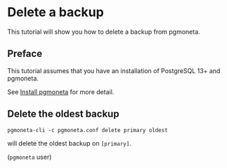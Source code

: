 # Delete a backup

This tutorial will show you how to delete a backup from pgmoneta.

## Preface

This tutorial assumes that you have an installation of PostgreSQL 13+ and pgmoneta.

See [Install pgmoneta](https://github.com/pgmoneta/pgmoneta/blob/main/doc/tutorial/01_install.md)
for more detail.

## Delete the oldest backup

```
pgmoneta-cli -c pgmoneta.conf delete primary oldest
```

will delete the oldest backup on `[primary]`.

(`pgmoneta` user)
